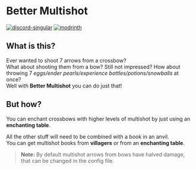 # Better Multishot
[![discord-singular](https://cdn.jsdelivr.net/npm/@intergrav/devins-badges@3/assets/cozy/social/discord-singular_vector.svg)](https://discord.offsetmonkey538.top/)
[![modrinth](https://cdn.jsdelivr.net/npm/@intergrav/devins-badges@3/assets/cozy/available/modrinth_vector.svg)](https://modrinth.com/mod/bettermultishot)
## What is this?
Ever wanted to shoot 7 arrows from a crossbow?  
What about shooting them from a bow?
Still not impressed? How about throwing 7 *eggs/ender pearls/experience bottles/potions/snowballs* at once?  
Well with **Better Multishot** you can do just that!
## But how?
You can enchant crossbows with higher levels of multishot by just using an **enchanting table**.

All the other stuff will need to be combined with a book in an anvil.  
You can get multishot books from **villagers** or from an **enchanting table**.

> **Note:** By default multishot arrows from bows have halved damage, that can be changed in the config file.
